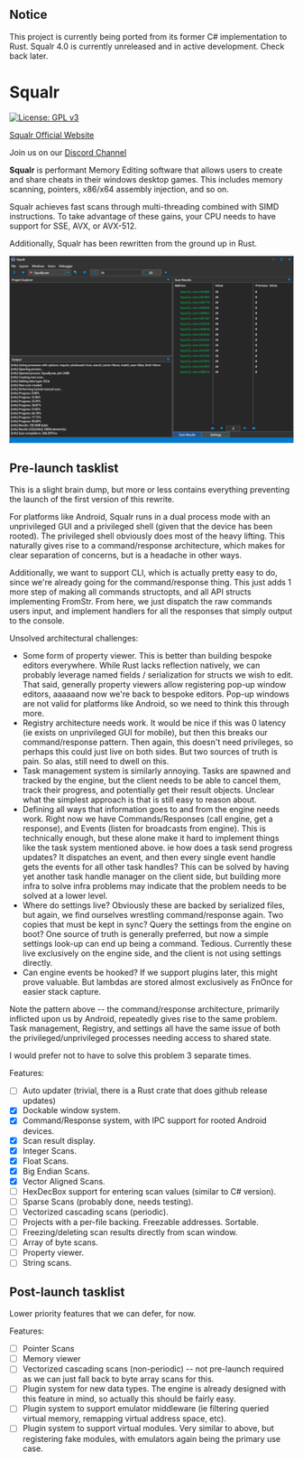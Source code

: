 ## Notice

This project is currently being ported from its former C# implementation to Rust. Squalr 4.0 is currently unreleased and in active development. Check back later.

# Squalr

[![License: GPL v3](https://img.shields.io/badge/License-GPL%20v3-blue.svg)](http://www.gnu.org/licenses/gpl-3.0)

[Squalr Official Website](https://www.squalr.com)

Join us on our [Discord Channel](https://discord.gg/Pq2msTx)

**Squalr** is performant Memory Editing software that allows users to create and share cheats in their windows desktop games. This includes memory scanning, pointers, x86/x64 assembly injection, and so on.

Squalr achieves fast scans through multi-threading combined with SIMD instructions. To take advantage of these gains, your CPU needs to have support for SSE, AVX, or AVX-512.

Additionally, Squalr has been rewritten from the ground up in Rust.

![SqualrGUI](docs/Squalr.png)

## Pre-launch tasklist
This is a slight brain dump, but more or less contains everything preventing the launch of the first version of this rewrite.

For platforms like Android, Squalr runs in a dual process mode with an unprivileged GUI and a privileged shell (given that the device has been rooted). The privileged shell obviously does most of the heavy lifting. This naturally gives rise to a command/response architecture, which makes for clear separation of concerns, but is a headache in other ways.

Additionally, we want to support CLI, which is actually pretty easy to do, since we're already going for the command/response thing. This just adds 1 more step of making all commands structopts, and all API structs implementing FromStr. From here, we just dispatch the raw commands users input, and implement handlers for all the responses that simply output to the console.

Unsolved architectural challenges:
- Some form of property viewer. This is better than building bespoke editors everywhere. While Rust lacks reflection natively, we can probably leverage named fields / serialization for structs we wish to edit. That said, generally property viewers allow registering pop-up window editors, aaaaaand now we're back to bespoke editors. Pop-up windows are not valid for platforms like Android, so we need to think this through more.
- Registry architecture needs work. It would be nice if this was 0 latency (ie exists on unprivileged GUI for mobile), but then this breaks our command/response pattern. Then again, this doesn't need privileges, so perhaps this could just live on both sides. But two sources of truth is pain. So alas, still need to dwell on this.
- Task management system is similarly annoying. Tasks are spawned and tracked by the engine, but the client needs to be able to cancel them, track their progress, and potentially get their result objects. Unclear what the simplest approach is that is still easy to reason about.
- Defining all ways that information goes to and from the engine needs work. Right now we have Commands/Responses (call engine, get a response), and Events (listen for broadcasts from engine). This is technically enough, but these alone make it hard to implement things like the task system mentioned above. ie how does a task send progress updates? It dispatches an event, and then every single event handle gets the events for all other task handles? This can be solved by having yet another task handle manager on the client side, but building more infra to solve infra problems may indicate that the problem needs to be solved at a lower level.
- Where do settings live? Obviously these are backed by serialized files, but again, we find ourselves wrestling command/response again. Two copies that must be kept in sync? Query the settings from the engine on boot? One source of truth is generally preferred, but now a simple settings look-up can end up being a command. Tedious. Currently these live exclusively on the engine side, and the client is not using settings directly.
- Can engine events be hooked? If we support plugins later, this might prove valuable. But lambdas are stored almost exclusively as FnOnce for easier stack capture.

Note the pattern above -- the command/response architecture, primarily inflicted upon us by Android, repeatedly gives rise to the same problem. Task management, Registry, and settings all have the same issue of both the privileged/unprivileged processes needing access to shared state.

I would prefer not to have to solve this problem 3 separate times.

Features:
- [ ] Auto updater (trivial, there is a Rust crate that does github release updates)
- [X] Dockable window system.
- [X] Command/Response system, with IPC support for rooted Android devices.
- [X] Scan result display.
- [X] Integer Scans.
- [X] Float Scans.
- [X] Big Endian Scans.
- [X] Vector Aligned Scans.
- [ ] HexDecBox support for entering scan values (similar to C# version).
- [ ] Sparse Scans (probably done, needs testing).
- [ ] Vectorized cascading scans (periodic).
- [ ] Projects with a per-file backing. Freezable addresses. Sortable.
- [ ] Freezing/deleting scan results directly from scan window.
- [ ] Array of byte scans.
- [ ] Property viewer.
- [ ] String scans.

## Post-launch tasklist
Lower priority features that we can defer, for now.

Features:
- [ ] Pointer Scans
- [ ] Memory viewer
- [ ] Vectorized cascading scans (non-periodic) -- not pre-launch required as we can just fall back to byte array scans for this.
- [ ] Plugin system for new data types. The engine is already designed with this feature in mind, so actually this should be fairly easy.
- [ ] Plugin system to support emulator middleware (ie filtering queried virtual memory, remapping virtual address space, etc).
- [ ] Plugin system to support virtual modules. Very similar to above, but registering fake modules, with emulators again being the primary use case.
